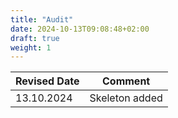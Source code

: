 ```yaml
---
title: "Audit"
date: 2024-10-13T09:08:48+02:00
draft: true
weight: 1
---
```


| Revised Date | Comment |
| ------------ | ------- |
| 13.10.2024   | Skeleton added | 

